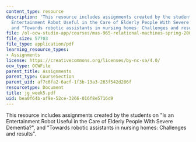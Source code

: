 ```yaml
---
content_type: resource
description: 'This resource includes assignments created by the students on "Is an
  Entertainment Robot Useful in the Care of Elderly People With Severe Dementia?",
  and "Towards robotic assistants in nursing homes: Challenges and results".'
file: /ol-ocw-studio-app/courses/mas-965-relational-machines-spring-2005/bea0f64baf9e52ce3266016f8e5716d9_jg_week5.pdf
file_size: 57703
file_type: application/pdf
learning_resource_types:
- Assignments
license: https://creativecommons.org/licenses/by-nc-sa/4.0/
ocw_type: OCWFile
parent_title: Assignments
parent_type: CourseSection
parent_uid: af7c6fa2-6acf-1f3b-13a3-263f542d206f
resourcetype: Document
title: jg_week5.pdf
uid: bea0f64b-af9e-52ce-3266-016f8e5716d9
---
```

This resource includes assignments created by the students on "Is an Entertainment Robot Useful in the Care of Elderly People With Severe Dementia?", and "Towards robotic assistants in nursing homes: Challenges and results".
